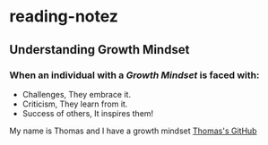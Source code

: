 # reading-notez
## Understanding Growth Mindset
### When an individual with a *Growth Mindset* is faced with:
- Challenges, They embrace it.
- Criticism, They learn from it.
- Success of others, It inspires them!

My name is Thomas and I have a growth mindset 
[Thomas's GitHub](https://www.github.com/arnone215/reading-notez)
